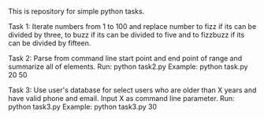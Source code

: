 This is repository for simple python tasks.

Task 1:
   Iterate numbers from 1 to 100 and replace number to fizz if its can be divided by three, to buzz if its can be divided to five and to fizzbuzz if its can be divided by fifteen.

Task 2:
   Parse from command line start point and end point of range and summarize all of elements.
   Run: python task2.py <start point> <end point>
   Example: python task.py 20 50
 
Task 3:
  Use user's database for select users who are older than X years and have valid phone and email. Input X as command line parameter.
  Run: python task3.py <age>
  Example: python task3.py 30